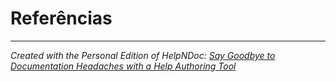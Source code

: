 # Referências


***
_Created with the Personal Edition of HelpNDoc: [Say Goodbye to Documentation Headaches with a Help Authoring Tool](<https://www.helpndoc.com/news-and-articles/2022-09-27-why-use-a-help-authoring-tool-instead-of-microsoft-word-to-produce-high-quality-documentation/>)_
